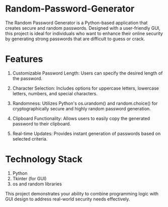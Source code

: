 # Random-Password-Generator
The Random Password Generator is a Python-based application that creates secure and random passwords. Designed with a user-friendly GUI, this project is ideal for individuals who want to enhance their online security by generating strong passwords that are difficult to guess or crack.

# Features
1. Customizable Password Length: Users can specify the desired length of the password.
   
2. Character Selection: Includes options for uppercase letters, lowercase letters, numbers, and special characters.

3. Randomness: Utilizes Python's os.urandom() and random.choice() for cryptographically secure and highly random password generation.

4. Clipboard Functionality: Allows users to easily copy the generated password to their clipboard.

5. Real-time Updates: Provides instant generation of passwords based on selected criteria.

# Technology Stack

1. Python
2. Tkinter (for GUI)
3. os and random libraries


This project demonstrates your ability to combine programming logic with GUI design to address real-world security needs effectively.
